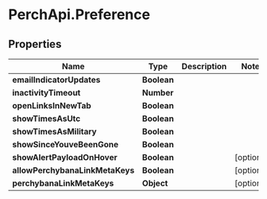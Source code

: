 # PerchApi.Preference

## Properties
Name | Type | Description | Notes
------------ | ------------- | ------------- | -------------
**emailIndicatorUpdates** | **Boolean** |  | 
**inactivityTimeout** | **Number** |  | 
**openLinksInNewTab** | **Boolean** |  | 
**showTimesAsUtc** | **Boolean** |  | 
**showTimesAsMilitary** | **Boolean** |  | 
**showSinceYouveBeenGone** | **Boolean** |  | 
**showAlertPayloadOnHover** | **Boolean** |  | [optional] 
**allowPerchybanaLinkMetaKeys** | **Boolean** |  | [optional] 
**perchybanaLinkMetaKeys** | **Object** |  | [optional] 


